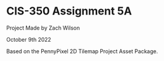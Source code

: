 # CIS-350 Assignment 5A
 
Project Made by Zach Wilson

October 9th 2022

Based on the PennyPixel 2D Tilemap Project Asset Package. 
